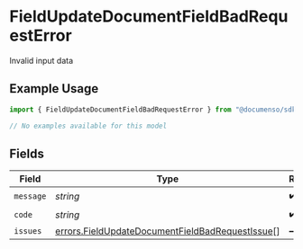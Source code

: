 # FieldUpdateDocumentFieldBadRequestError

Invalid input data

## Example Usage

```typescript
import { FieldUpdateDocumentFieldBadRequestError } from "@documenso/sdk-typescript/models/errors";

// No examples available for this model
```

## Fields

| Field                                                                                                              | Type                                                                                                               | Required                                                                                                           | Description                                                                                                        |
| ------------------------------------------------------------------------------------------------------------------ | ------------------------------------------------------------------------------------------------------------------ | ------------------------------------------------------------------------------------------------------------------ | ------------------------------------------------------------------------------------------------------------------ |
| `message`                                                                                                          | *string*                                                                                                           | :heavy_check_mark:                                                                                                 | N/A                                                                                                                |
| `code`                                                                                                             | *string*                                                                                                           | :heavy_check_mark:                                                                                                 | N/A                                                                                                                |
| `issues`                                                                                                           | [errors.FieldUpdateDocumentFieldBadRequestIssue](../../models/errors/fieldupdatedocumentfieldbadrequestissue.md)[] | :heavy_minus_sign:                                                                                                 | N/A                                                                                                                |